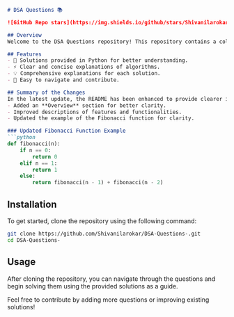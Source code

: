 ```markdown
# DSA Questions 📚

![GitHub Repo stars](https://img.shields.io/github/stars/Shivanilarokar/DSA-Questions-) ![GitHub forks](https://img.shields.io/github/forks/Shivanilarokar/DSA-Questions-) ![GitHub issues](https://img.shields.io/github/issues/Shivanilarokar/DSA-Questions-)

## Overview
Welcome to the DSA Questions repository! This repository contains a collection of Data Structures and Algorithms (DSA) questions along with their solutions.

## Features
- 🐍 Solutions provided in Python for better understanding.
- ⚡ Clear and concise explanations of algorithms.
- 💡 Comprehensive explanations for each solution.
- 📖 Easy to navigate and contribute.

## Summary of the Changes
In the latest update, the README has been enhanced to provide clearer information and better organization:
- Added an **Overview** section for better clarity.
- Improved descriptions of features and functionalities.
- Updated the example of the Fibonacci function for clarity.

### Updated Fibonacci Function Example
```python
def fibonacci(n):
    if n == 0:
        return 0
    elif n == 1:
        return 1
    else:
        return fibonacci(n - 1) + fibonacci(n - 2)
```

## Installation
To get started, clone the repository using the following command:

```bash
git clone https://github.com/Shivanilarokar/DSA-Questions-.git
cd DSA-Questions-
```

## Usage
After cloning the repository, you can navigate through the questions and begin solving them using the provided solutions as a guide.

Feel free to contribute by adding more questions or improving existing solutions!
```